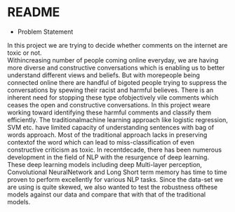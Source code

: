 # README

* Problem Statement

In this project we are trying to decide whether comments on the internet are toxic or not.  
Withincreasing number of people coming online everyday, we are having more diverse and constructive conversations which is enabling us to better understand different views and beliefs.
But with morepeople being connected online there are handful of bigoted people trying to suppress the conversations by spewing their racist and harmful believes. 
There is an inherent need for stopping these type ofobjectively vile comments which ceases the open and constructive conversations. 
In this project weare working toward identifying these harmful comments and classify them efficiently. 
The traditionalmachine learning approach like logistic regression, SVM etc. have limited capacity of understanding sentences with bag of words approach. 
Most of the traditional approach lacks in preserving contextof the word which can lead to miss-classification of even constructive criticism as toxic. 
In recentdecade, there has been numerous development in the field of NLP with the resurgence of deep learning. 
These deep learning models including deep Multi-layer perception, Convolutional NeuralNetwork and Long Short term memory has time to time proven to perform excellently for various NLP tasks. 
Since the data-set we are using is quite skewed, we also wanted to test the robustness ofthese models against our data and compare that with that of the traditional models.
